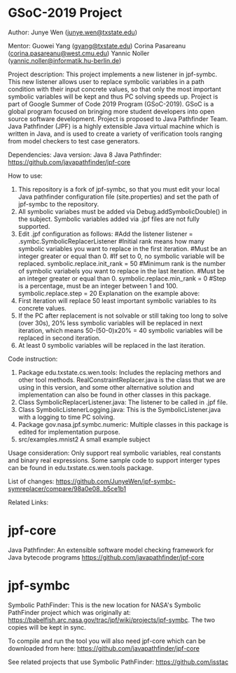 # GSoC-2019 Project
Author:
  Junye Wen (junye.wen@txstate.edu)

Mentor:
  Guowei Yang (gyang@txstate.edu)
  Corina Pasareanu (corina.pasareanu@west.cmu.edu)
  Yannic Noller (yannic.noller@informatik.hu-berlin.de)

Project description:
  This project implements a new listener in jpf-symbc.
  This new listener allows user to replace symbolic variables in a path condition with their input concrete values, so that only the most important symbolic variables will be kept and thus PC solving speeds up.
  Project is part of Google Summer of Code 2019 Program (GSoC-2019). GSoC is a global program focused on bringing more student developers into open source software development.
  Project is proposed to Java Pathfinder Team. Java Pathfinder (JPF) is a highly extensible Java virtual machine which is written in Java, and is used to create a variety of verification tools ranging from model checkers to test case generators.

Dependencies:
Java version:
  Java 8
Java Pathfinder:
  https://github.com/javapathfinder/jpf-core

How to use:
1. This repository is a fork of jpf-symbc, so that you must edit your local Java pathfinder configuration file (site.properties) and set the path of jpf-symbc to the repository.
2. All symbolic variabes must be added via Debug.addSymbolicDouble() in the subject. Symbolic variables added via .jpf files are not fully supported.
3. Edit .jpf configuration as follows:
  #Add the listener
  listener = .symbc.SymbolicReplacerListener
  #Initial rank means how many symbolic variables you want to replace in the first iteration.
  #Must be an integer greater or equal than 0.
  #If set to 0, no symbolic variable will be replaced.
  symbolic.replace.init_rank = 50
  #Minimum rank is the number of symbolic variabels you want to replace in the last iteration.
  #Must be an integer greater or equal than 0.
  symbolic.replace.min_rank = 0
  #Step is a percentage, must be an integer between 1 and 100.
  symbolic.replace.step = 20
Explanation on the example above:
  1. First iteration will replace 50 least important symbolic variables to its concrete values.
  2. If the PC after replacement is not solvable or still taking too long to solve (over 30s), 20% less symbolic variables will be replaced in next iteration, which means 50-(50-0)x20% = 40 symbolic variables will be replaced in second iteration.
  3. At least 0 symbolic variables will be replaced in the last iteration.

Code instruction:
1. Package edu.txstate.cs.wen.tools:
  Includes the replacing methors and other tool methods.
  RealConstraintReplacer.java is the class that we are using in this version, and some other alternative solution and implementation can also be found in other classes in this package.
2. Class SymbolicReplacerListener.java:
  The listener to be called in .jpf file.
3. Class SymbolicListenerLogging.java:
  This is the SymbolicListener.java with a logging to time PC solving.
4. Package gov.nasa.jpf.symbc.numeric:
  Multiple classes in this package is edited for implementation purpose.
5. src/examples.mnist2
  A small example subject

Usage consideration:
  Only support real symbolic variables, real constants and binary real expressions. Some sample code to support interger types can be found in edu.txstate.cs.wen.tools package.

List of changes:
https://github.com/JunyeWen/jpf-symbc-symreplacer/compare/98a0e08..b5ce1b1

Related  Links:
# jpf-core
Java Pathfinder:
An extensible software model checking framework for Java bytecode programs
https://github.com/javapathfinder/jpf-core

# jpf-symbc
Symbolic PathFinder:
This is the new location for NASA's Symbolic PathFinder project which was originally at:
https://babelfish.arc.nasa.gov/trac/jpf/wiki/projects/jpf-symbc.
The two copies will be kept in sync.

To compile and run the tool you will also need jpf-core which can be downloaded from here:
https://github.com/javapathfinder/jpf-core

See related projects that use Symbolic PathFinder:
https://github.com/isstac
